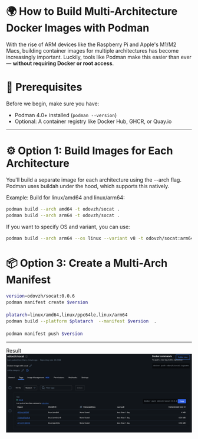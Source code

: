 # 🌍 How to Build Multi-Architecture Docker Images with Podman

With the rise of ARM devices like the Raspberry Pi and Apple's M1/M2 Macs, building container images for multiple architectures has become increasingly important. Luckily, tools like Podman make this easier than ever — **without requiring Docker or root access**.

# 🧰 Prerequisites

Before we begin, make sure you have:

- Podman 4.0+ installed (`podman --version`)
- Optional: A container registry like Docker Hub, GHCR, or Quay.io

---

# ⚙️ Option 1: Build Images for Each Architecture

You'll build a separate image for each architecture using the --arch flag. Podman uses buildah under the hood, which supports this natively.

Example: Build for linux/amd64 and linux/arm64:

```bash
podman build --arch amd64 -t odovzh/socat .
podman build --arch arm64 -t odovzh/socat .

```

If you want to specify OS and variant, you can use:
```bash
podman build --arch arm64 --os linux --variant v8 -t odovzh/socat:arm64 .
```

# 📦 Option 3: Create a Multi-Arch Manifest

```bash
version=odovzh/socat:0.0.6
podman manifest create $version

platarch=linux/amd64,linux/ppc64le,linux/arm64
podman build --platform $platarch  --manifest $version  .

podman manifest push $version

```
---
Result
![Docker Hub](https://github.com/oleksdovz/oleks-dov.work/raw/refs/heads/main/how-to/media/p1-how-to-build-mutliarch-docker-images.png)

